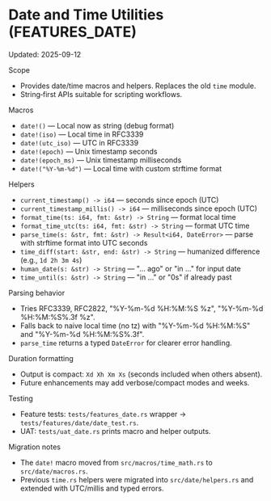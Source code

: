 # Date and Time Utilities (FEATURES_DATE)

Updated: 2025-09-12

Scope
- Provides date/time macros and helpers. Replaces the old `time` module.
- String‑first APIs suitable for scripting workflows.

Macros
- `date!()` — Local now as string (debug format)
- `date!(iso)` — Local time in RFC3339
- `date!(utc_iso)` — UTC in RFC3339
- `date!(epoch)` — Unix timestamp seconds
- `date!(epoch_ms)` — Unix timestamp milliseconds
- `date!("%Y-%m-%d")` — Local time with custom strftime format

Helpers
- `current_timestamp() -> i64` — seconds since epoch (UTC)
- `current_timestamp_millis() -> i64` — milliseconds since epoch (UTC)
- `format_time(ts: i64, fmt: &str) -> String` — format local time
- `format_time_utc(ts: i64, fmt: &str) -> String` — format UTC time
- `parse_time(s: &str, fmt: &str) -> Result<i64, DateError>` — parse with strftime format into UTC seconds
- `time_diff(start: &str, end: &str) -> String` — humanized difference (e.g., `1d 2h 3m 4s`)
- `human_date(s: &str) -> String` — "… ago" or "in …" for input date
- `time_until(s: &str) -> String` — "in …" or "0s" if already past

Parsing behavior
- Tries RFC3339, RFC2822, "%Y-%m-%d %H:%M:%S %z", "%Y-%m-%d %H:%M:%S%.3f %z".
- Falls back to naive local time (no tz) with "%Y-%m-%d %H:%M:%S" and "%Y-%m-%d %H:%M:%S%.3f".
- `parse_time` returns a typed `DateError` for clearer error handling.

Duration formatting
- Output is compact: `Xd Xh Xm Xs` (seconds included when others absent).
- Future enhancements may add verbose/compact modes and weeks.

Testing
- Feature tests: `tests/features_date.rs` wrapper → `tests/features/date/date_test.rs`.
- UAT: `tests/uat_date.rs` prints macro and helper outputs.

Migration notes
- The `date!` macro moved from `src/macros/time_math.rs` to `src/date/macros.rs`.
- Previous `time.rs` helpers were migrated into `src/date/helpers.rs` and extended with UTC/millis and typed errors.

